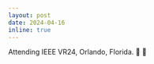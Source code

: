 ```yaml
---
layout: post
date: 2024-04-16
inline: true
---
```


Attending IEEE VR24, Orlando, Florida. :sunflower: :leaves:
